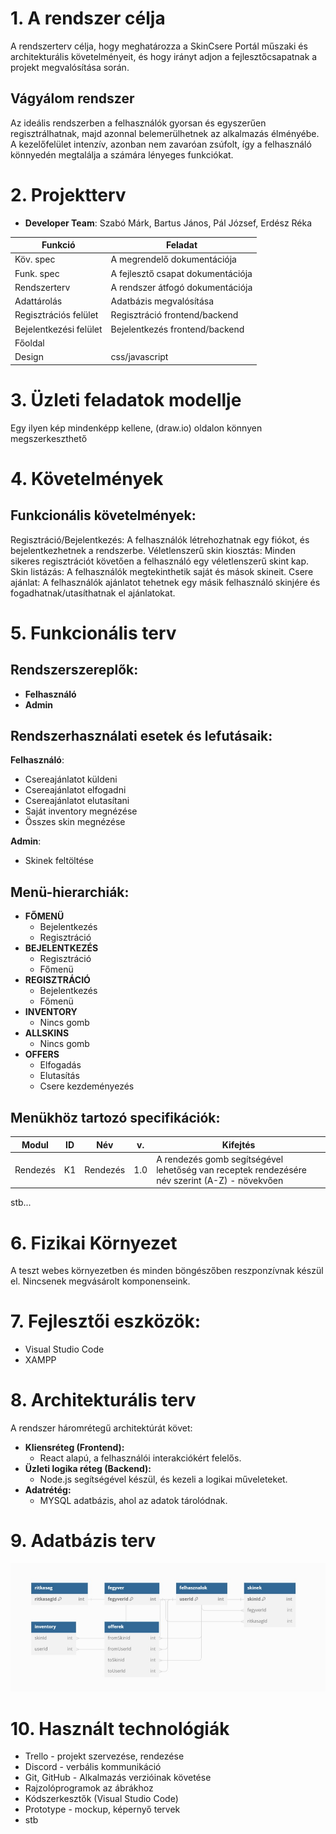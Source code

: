 # 1. A rendszer célja
A rendszerterv célja, hogy meghatározza a SkinCsere Portál műszaki és architekturális követelményeit, 
és hogy irányt adjon a fejlesztőcsapatnak a projekt megvalósítása során.

## Vágyálom rendszer
Az ideális rendszerben a felhasználók gyorsan és egyszerűen regisztrálhatnak, majd azonnal belemerülhetnek az alkalmazás élményébe. A kezelőfelület intenzív, azonban nem zavaróan zsúfolt, így a felhasználó könnyedén megtalálja a számára lényeges funkciókat.

# 2. Projektterv
- **Developer Team**: Szabó Márk, Bartus János, Pál József, Erdész Réka

| Funkció                     | Feladat                                   |
| ----------------------------| ------------------------------------------|
| Köv. spec                   | A megrendelő dokumentációja               |       
| Funk. spec                  | A fejlesztő csapat dokumentációja         |       
| Rendszerterv                | A rendszer átfogó dokumentációja          |      
| Adattárolás                 | Adatbázis megvalósítása                   |      
| Regisztrációs felület       | Regisztráció frontend/backend             |      
| Bejelentkezési felület      | Bejelentkezés frontend/backend            |       
| Főoldal                     |                                           |
| Design                      | css/javascript                            |    
# 3. Üzleti feladatok modellje
Egy ilyen kép mindenképp kellene, (draw.io) oldalon könnyen megszerkeszthető
# 4. Követelmények

## Funkcionális követelmények:

Regisztráció/Bejelentkezés: A felhasználók létrehozhatnak egy fiókot, és bejelentkezhetnek a rendszerbe.
Véletlenszerű skin kiosztás: Minden sikeres regisztrációt követően a felhasználó egy véletlenszerű skint kap.
Skin listázás: A felhasználók megtekinthetik saját és mások skineit.
Csere ajánlat: A felhasználók ajánlatot tehetnek egy másik felhasználó skinjére és fogadhatnak/utasíthatnak el ajánlatokat.

# 5. Funkcionális terv 
## Rendszerszereplők:
- **Felhasználó**
- **Admin**

## Rendszerhasználati esetek és lefutásaik:

**Felhasználó**:
- Csereajánlatot küldeni
- Csereajánlatot elfogadni
- Csereajánlatot elutasítani
- Saját inventory megnézése
- Összes skin megnézése

**Admin**:
- Skinek feltöltése

## Menü-hierarchiák:
- **FŐMENÜ**
    - Bejelentkezés
    - Regisztráció
- **BEJELENTKEZÉS**
    - Regisztráció
    - Főmenü
- **REGISZTRÁCIÓ**
    - Bejelentkezés
    - Főmenü
- **INVENTORY**
    - Nincs gomb
- **ALLSKINS**
    - Nincs gomb
- **OFFERS**
    - Elfogadás
    - Elutasítás
    - Csere kezdeményezés


## Menükhöz tartozó specifikációk:
| Modul | ID | Név | v. | Kifejtés |
|---|---|---|---|---|
| Rendezés | K1 | Rendezés | 1.0 | A rendezés gomb segítségével lehetőség van receptek rendezésére név szerint (A-Z) - növekvően |

stb...
# 6. Fizikai Környezet

A teszt webes környezetben és minden böngészőben reszponzívnak készül el.
Nincsenek megvásárolt komponenseink.

# 7. Fejlesztői eszközök:

- Visual Studio Code
- XAMPP



# 8. Architekturális terv
A rendszer háromrétegű architektúrát követ:

- **Kliensréteg (Frontend):**
    - React alapú, a felhasználói interakciókért felelős.
- **Üzleti logika réteg (Backend):**
    - Node.js segítségével készül, és kezeli a logikai műveleteket.
- **Adatrétég:** 
    - MYSQL adatbázis, ahol az adatok tárolódnak.


# 9. Adatbázis terv

![Képernyőterv főmenu1](./afp_db_kep.jpeg)

# 10. Használt technológiák

- Trello - projekt szervezése, rendezése
- Discord - verbális kommunikáció
- Git, GitHub - Alkalmazás verzióinak követése
- Rajzolóprogramok az ábrákhoz
- Kódszerkesztők (Visual Studio Code)
- Prototype - mockup, képernyő tervek
- stb